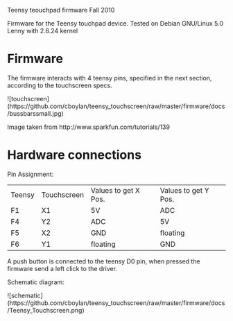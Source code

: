 <p>Teensy teouchpad firmware  
Fall 2010</p>

<p>Firmware for the Teensy touchpad device.  
Tested on Debian GNU/Linux 5.0 Lenny with 2.6.24 kernel</p>

<h1>Firmware</h1>

<p>The firmware interacts with 4 teensy pins, specified in the next section, 
according to the touchscreen specs.</p>
![touchscreen](https://github.com/cboylan/teensy_touchscreen/raw/master/firmware/docs/bussbarssmall.jpg)
<p>Image taken from http://www.sparkfun.com/tutorials/139</p>

<h1>Hardware connections</h1>


<p>Pin Assignment:
<table>
  <tr>
  	<td>Teensy</td>
  	<td>Touchscreen</td>
  	<td>Values to get X Pos.</td>
  	<td>Values to get Y Pos.</td>
  </tr>
  <tr>
  	<td>F1</td>
  	<td>X1</td>
  	<td>5V</td>
  	<td>ADC</td>
  </tr>
  <tr>
  	<td>F4</td>
  	<td>Y2</td>
  	<td>ADC</td>
  	<td>5V</td>
  </tr>
  <tr>
  	<td>F5</td>
  	<td>X2</td>
  	<td>GND</td>  	
  	<td>floating</td>
  </tr>
  <tr>
  	<td>F6</td>
  	<td>Y1</td>
  	<td>floating</td>
  	<td>GND</td>
  </tr>

</table>

<p>A push button is connected to the teensy D0 pin, when pressed the firmware
send a left click to the driver.</p>

<p>Schematic diagram:</p>
![schematic](https://github.com/cboylan/teensy_touchscreen/raw/master/firmware/docs/Teensy_Touchscreen.png)
